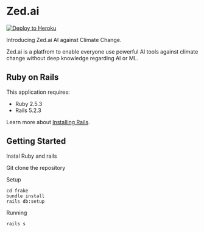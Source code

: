 Zed.ai
================

[![Deploy to Heroku](https://www.herokucdn.com/deploy/button.png)](https://heroku.com/deploy)

Introducing Zed.ai
AI against Climate Change.

Zed.ai is a platfrom to enable everyone use powerful AI tools against climate change without deep knowledge regarding AI or ML.

Ruby on Rails
-------------

This application requires:

- Ruby 2.5.3
- Rails 5.2.3

Learn more about [Installing Rails](http://railsapps.github.io/installing-rails.html).

Getting Started
---------------
Instal Ruby and rails

Git clone the repository

Setup
```
cd frake
bundle install
rails db:setup
```
Running
```
rails s
```
